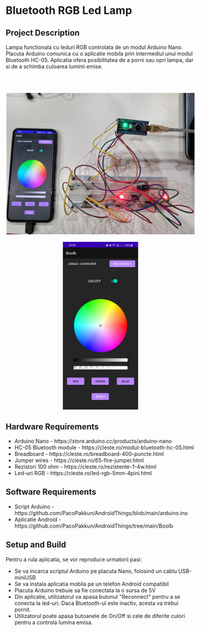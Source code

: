 <h1>Bluetooth RGB Led Lamp</h1>

<h2>Project Description</h2>
Lampa functionala cu leduri RGB controlata de un modul Arduino Nano. Placuta Arduino comunica cu o aplicatie mobila prin intermediul unui modul Bluetooth HC-05. Aplicatia ofera posibilitatea de a porni sau opri lampa, dar si de a schimba culoarea luminii emise. 

<br><br>
<center><img src="https://raw.githubusercontent.com/PacoPakkun/Android-Things-Boolb/main/demo.jpeg" width="500px"></center>
<br>
<center><img src="https://raw.githubusercontent.com/PacoPakkun/Android-Things-Boolb/main/screenshot.jpeg" width="200px"></center>

<h2>Hardware Requirements</h2>
<ul>
    <li>Arduino Nano - https://store.arduino.cc/products/arduino-nano</li>
    <li>HC-05 Bluetooth module - https://cleste.ro/modul-bluetooth-hc-05.html</li>
    <li>Breadboard - https://cleste.ro/breadboard-400-puncte.html</li>
    <li>Jumper wires - https://cleste.ro/65-fire-jumper.html</li>
    <li>Rezistori 100 ohm - https://cleste.ro/rezistente-1-4w.html</li>
    <li>Led-uri RGB - https://cleste.ro/led-rgb-5mm-4pini.html</li>
</ul>

<h2>Software Requirements</h2>
<ul>
    <li>Script Arduino - https://github.com/PacoPakkun/AndroidThings/blob/main/arduino.ino</li>
    <li>Aplicatie Android - https://github.com/PacoPakkun/AndroidThings/tree/main/Boolb</li>
</ul>

<h2>Setup and Build</h2>
Pentru a rula aplicatia, se vor reproduce urmatorii pasi:
<ul>
    <li>Se va incarca scriptul Arduino pe placuta Nano, folosind un cablu USB-miniUSB</li>
    <li>Se va instala aplicatia mobila pe un telefon Android compatibil</li>
    <li>Placuta Arduino trebuie sa fie conectata la o sursa de 5V</li>
    <li>Din aplicatie, utilizatorul va apasa butonul "Reconnect" pentru a se conecta la led-uri. Daca Bluetooth-ul este inactiv, acesta va trebui pornit.</li>
    <li>Utilizatorul poate apasa butoanele de On/Off si cele de diferite culori pentru a controla lumina emisa.</li>
</ul>

